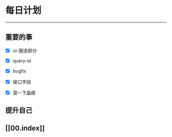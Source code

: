 
# 每日计划
---
## 重要的事

- [x]  ui-圈选部分
- [x]  query-id
- [x]  bugfix
- [x] 接口字段
- [x] 莫一下晶蝶



## 提升自己

  



## [[00.index]]










